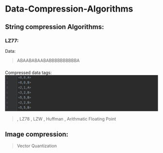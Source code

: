 # Data-Compression-Algorithms
## String compression Algorithms:
### LZ77:
Data: 
> ABAABABAABABBBBBBBBBBA 
###
Compressed data tags:
![image](https://github.com/JonathanGhaly/Data-Compression-Algorithms/blob/main/LZ77/lz77c.png)

> , LZ78
> , LZW
> , Huffman
> , Arithmatic Floating Point
## Image compression:
> Vector Quantization
